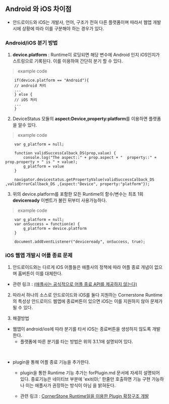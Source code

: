 <!--
layout: 'post'
section: 'Cornerstone Framework'
title: '개발시 주의사항'
outline: 'Android와 iOS 공통 개발시 주의할 점'
date: '2012-11-16'
tagstr: 'runtime'
subsection: 'Runtime for WebApp'
order: '[6, 4]'
-->

## Android 와 iOS 차이점
- 안드로이드와 iOS는 개발사, 언어, 구조가 전혀 다른 플랫폼이며 따라서 웹앱 개발시에 상황에 따라 이를 구분해야 하는 경우가 있다.


### Android/iOS 분기 방법
1) **device.platform** : Runtime이 로딩되면 해당 변수에 Android 인지 iOS인지가 스트링으로 기록된다.
이를 이용하여 간단히 분기 할 수 있다.

> example code 

		if(device.platform == "Android"){
		// android 처리
		...
		} else {
		// iOS 처리
		...		
		}

2) DeviceStatus 모듈의 **aspect:Device,property:platform**를 이용하면 플랫폼을 알수 있다.

> example code

		var g_platform = null;

		function validSuccessCalback_DS(prop,value) {
			console.log("The aspect::" + prop.aspect + "  property::" + prop.property + " is " + value);
			g_platform = value
		}
		
		navigator.devicestatus.getPropertyValue(validSuccessCalback_DS ,validErrorCallback_DS ,{aspect:"Device", property:"platform"});

3) 위의 device.platform를 포함한 모든 Runtime의 함수/변수는 최초 1회 **deviceready** 이벤트가 불린 뒤부터 사용가능하다. 

> example code

		var g_platform = null;
	    var onSuccess = function(e) {
			g_platform = device.platform
	    }
	
	    document.addEventListener("deviceready", onSuccess, true);


### iOS 웹앱 개발시 어플 종료 문제

1) 안드로이드와는 다르게 iOS 어플들은 애플사의 정책에 따라 어플 종료 개념이 없으며 홈버튼이 이를 대체한다.  
- 관련 링크 : [(애플사는 공식적으로 어플 종료 API를 제공하지 않는다)](https://developer.apple.com/library/ios/#qa/qa2008/qa1561.html)


2) 따라서 하나의 소스로 안드로이드와 iOS를 둘다 지원하는 Cornerstone Runtime의 특성상 안드로이드 웹앱에 종료버튼이 있으면 iOS는 이를 지원하지 않아 문제가 될 수 있다.

3) 해결방법

- 웹앱이 android/ios에 따라 분기를 타서 iOS는 종료버튼을 생성하지 않도록 개발한다.
	- 플랫폼에 따른 분기를 타는 방법은 위의 3.1.1에 설명되어 있다.

<br>

- plugin을 통해 어플 종료 기능을 추가한다.
	- plugin을 통한 Runtime 기능 추가는 forPlugin.md 문서에 자세히 설명되어 있다.
	     종료기능은 네이티브 부분에 'exit(0);' 한줄만 호출하면 기능 구현 가능하나 이는 애플사가 권장하는 방식이 아님 을 밝혀둔다.  

	-	관련 링크 : [CornerStone Runtime일을 이용한 Plugin 확장구조 개발](./forPlugin.html)

<br>

